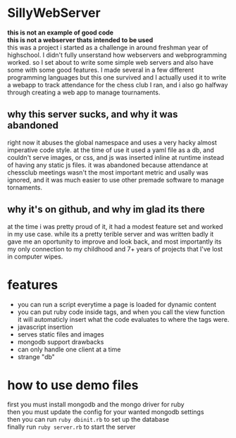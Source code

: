 # SillyWebServer
**this is not an example of good code**  
**this is not a webserver thats intended to be used**  
this was a project i started as a challenge in around freshman year of highschool.
I didn't fully unserstand how webservers and webprogramming worked.
so I set about to write some simple web servers and also have some with some good features.
I made several in a few different programming languages but this one survived and I actually used it to write a webapp to track attendance for the chess club I ran, and i also go halfway through creating a web app to manage tournaments.

## why this server sucks, and why it was abandoned
right now it abuses the global namespace and uses a very hacky almost imperative code style.
at the time of use it used a yaml file as a db, and couldn't serve images, or css, and js was inserted inline at runtime instead of having any static js files.
it was abandoned because attendance at chessclub meetings wasn't the most important metric and usally was ignored, and it was much easier to use other premade software to manage tornaments.

## why it's on github, and why im glad its there
at the time i was pretty proud of it, it had a modest feature set and worked in my use case.
while its a pretty terible server and was written badly it gave me an oportunity to improve and look back, and most importantly its my only connection to my childhood and 7+ years of projects that I've lost in computer wipes.

# features
- you can run a script everytime a page is loaded for dynamic content
- you can put ruby code inside <rb> tags, and when you call the view function it will automaticly insert what the code evaluates to where the tags were.
- javascript insertion
- serves static files and images
- mongodb support
drawbacks
- can only handle one client at a time
- strange "db"

# how to use demo files
first you must install mongodb and the mongo driver for ruby  
then you must update the config for your wanted mongodb settings  
then you can run `ruby dbinit.rb` to set up the database  
finally run `ruby server.rb` to start the server  